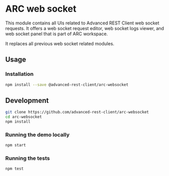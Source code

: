 # ARC web socket

This module contains all UIs related to Advanced REST Client web socket requests. It offers a web socket request editor, web socket logs viewer, and web socket panel that is part of ARC workspace.

It replaces all previous web socket related modules.

## Usage

### Installation

```sh
npm install --save @advanced-rest-client/arc-websocket
```

## Development

```sh
git clone https://github.com/advanced-rest-client/arc-websocket
cd arc-websocket
npm install
```

### Running the demo locally

```sh
npm start
```

### Running the tests

```sh
npm test
```
